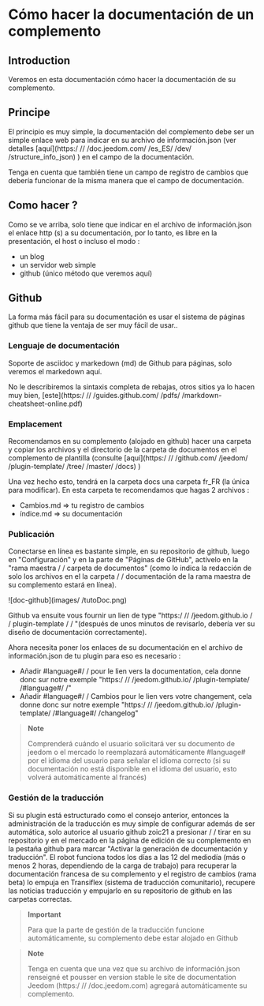 # Cómo hacer la documentación de un complemento

## Introduction

Veremos en esta documentación cómo hacer la documentación de su complemento.

## Principe

El principio es muy simple, la documentación del complemento debe ser un simple enlace web para indicar en su archivo de información.json (ver detalles [aquí](https:/ // /doc.jeedom.com/ /es_ES/ /dev/ /structure_info_json) ) en el campo de la documentación.

Tenga en cuenta que también tiene un campo de registro de cambios que debería funcionar de la misma manera que el campo de documentación.

## Como hacer ?

Como se ve arriba, solo tiene que indicar en el archivo de información.json el enlace http (s) a su documentación, por lo tanto, es libre en la presentación, el host o incluso el modo : 

- un blog
- un servidor web simple
- github (único método que veremos aquí)

## Github

La forma más fácil para su documentación es usar el sistema de páginas github que tiene la ventaja de ser muy fácil de usar..

### Lenguaje de documentación

Soporte de asciidoc y markedown (md) de Github para páginas, solo veremos el markedown aquí.

No le describiremos la sintaxis completa de rebajas, otros sitios ya lo hacen muy bien, [este](https:/ // /guides.github.com/ /pdfs/ /markdown-cheatsheet-online.pdf)

### Emplacement

Recomendamos en su complemento (alojado en github) hacer una carpeta y copiar los archivos y el directorio de la carpeta de documentos en el complemento de plantilla (consulte [aquí](https:/ // /github.com/ /jeedom/ /plugin-template/ /tree/ /master/ /docs) )

Una vez hecho esto, tendrá en la carpeta docs una carpeta fr_FR (la única para modificar). En esta carpeta te recomendamos que hagas 2 archivos : 

- Cambios.md => tu registro de cambios
- índice.md => su documentación

### Publicación

Conectarse en línea es bastante simple, en su repositorio de github, luego en "Configuración" y en la parte de "Páginas de GitHub", actívelo en la "rama maestra / / carpeta de documentos" (como lo indica la redacción de solo los archivos en el la carpeta / / documentación de la rama maestra de su complemento estará en línea). 

![doc-github](images/ /tutoDoc.png)

Github va ensuite vous fournir un lien de type "https:/ // /jeedom.github.io / / plugin-template / / "(después de unos minutos de revisarlo, debería ver su diseño de documentación correctamente).

Ahora necesita poner los enlaces de su documentación en el archivo de información.json de tu plugin para eso es necesario : 

- Añadir #language#/ / pour le lien vers la documentation, cela donne donc sur notre exemple "https:/ // /jeedom.github.io/ /plugin-template/ /#language#/ /"
- Añadir #language#/ / Cambios pour le lien vers votre changement, cela donne donc sur notre exemple "https:/ // /jeedom.github.io/ /plugin-template/ /#language#/ /changelog"

> **Note**
>
> Comprenderá cuándo el usuario solicitará ver su documento de jeedom o el mercado lo reemplazará automáticamente #language# por el idioma del usuario para señalar el idioma correcto (si su documentación no está disponible en el idioma del usuario, esto volverá automáticamente al francés)

### Gestión de la traducción

Si su plugin está estructurado como el consejo anterior, entonces la administración de la traducción es muy simple de configurar además de ser automática, solo autorice al usuario github zoic21 a presionar / / tirar en su repositorio y en el mercado en la página de edición de su complemento en la pestaña github para marcar "Activar la generación de documentación y traducción". El robot funciona todos los días a las 12 del mediodía (más o menos 2 horas, dependiendo de la carga de trabajo) para recuperar la documentación francesa de su complemento y el registro de cambios (rama beta) lo empuja en Transiflex (sistema de traducción comunitario), recupere las noticias traducción y empujarlo en su repositorio de github en las carpetas correctas.


> **Important**
>
> Para que la parte de gestión de la traducción funcione automáticamente, su complemento debe estar alojado en Github

> **Note**
>
> Tenga en cuenta que una vez que su archivo de información.json renseigné et pousser en version stable le site de documentation Jeedom (https:/ // /doc.jeedom.com) agregará automáticamente su complemento.
